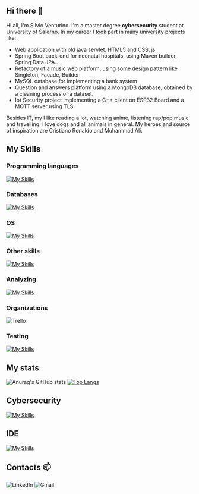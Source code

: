 ## Hi there 👋
Hi all, I'm Silvio Venturino. I'm a master degree **cybersecurity** student at University of Salerno. In my career I took part in many university projects like:
* Web application with old java servlet, HTML5 and CSS, js
* Spring Boot back-end for neonatal hospitals, using Maven builder, Spring Data JPA..
* Refactory of a music web platform, using some design pattern like Singleton, Facade, Builder
* MySQL database for implementing a bank system
* Question and answers platform using a MongoDB database, obtained by a cleaning process of a dataset.
* Iot Security project implementing a C++ client on ESP32 Board and a MQTT server using TLS.

Besides IT, my I like reading a lot, watching anime, listening rap/pop music and travelling.
I love dogs and all animals in general.
My heroes and source of inspiration are Cristiano Ronaldo and Muhammad Ali.

## My Skills

### Programming languages
<!--![C](https://img.shields.io/badge/c-%2300599C.svg?style=for-the-badge&logo=c&logoColor=white)
![Java](https://img.shields.io/badge/java-%23ED8B00.svg?style=for-the-badge&logo=openjdk&logoColor=white)
![Python](https://img.shields.io/badge/python-3670A0?style=for-the-badge&logo=python&logoColor=ffdd54)
![Arduino](https://img.shields.io/badge/-Arduino-00979D?style=for-the-badge&logo=Arduino&logoColor=white)
![Spring](https://img.shields.io/badge/spring-%236DB33F.svg?style=for-the-badge&logo=spring&logoColor=white)-->
[![My Skills](https://skillicons.dev/icons?i=java,arduino,spring,python&theme=light)](https://skillicons.dev) 

### Databases
[![My Skills](https://skillicons.dev/icons?i=mysql,postgres,mongodb&theme=light)](https://skillicons.dev) 

### OS 
[![My Skills](https://skillicons.dev/icons?i=linux,redhat&theme=light)](https://skillicons.dev) 

### Other skills
[![My Skills](https://skillicons.dev/icons?i=hibernate,docker,git&theme=light)](https://skillicons.dev) 

### Analyzing
[![My Skills](https://skillicons.dev/icons?i=prometheus,grafana&theme=light)](https://skillicons.dev) 

### Organizations
![Trello](https://img.shields.io/badge/Trello-%23026AA7.svg?style=for-the-badge&logo=Trello&logoColor=white)

### Testing
[![My Skills](https://skillicons.dev/icons?i=selenium,jacoco&theme=light)](https://skillicons.dev) 

## My stats
![Anurag's GitHub stats](https://github-readme-stats.vercel.app/api?username=silvio2804&theme=tokyonight&show_icons=true)
[![Top Langs](https://github-readme-stats.vercel.app/api/top-langs/?username=silvio2804&layout=donut)](https://github.com/anuraghazra/github-readme-stats)

## Cybersecurity
[![My Skills](https://skillicons.dev/icons?i=tls,redhat&theme=light)](https://skillicons.dev) 

## IDE
[![My Skills](https://skillicons.dev/icons?i=idea,eclipse,atom,vscode,arduino,pycharm&theme=light)](https://skillicons.dev) 

## Contacts 📫
![LinkedIn](https://img.shields.io/badge/linkedin-%230077B5.svg?style=for-the-badge&logo=linkedin&logoColor=white)
![Gmail](https://img.shields.io/badge/Gmail-D14836?style=for-the-badge&logo=gmail&logoColor=white)





